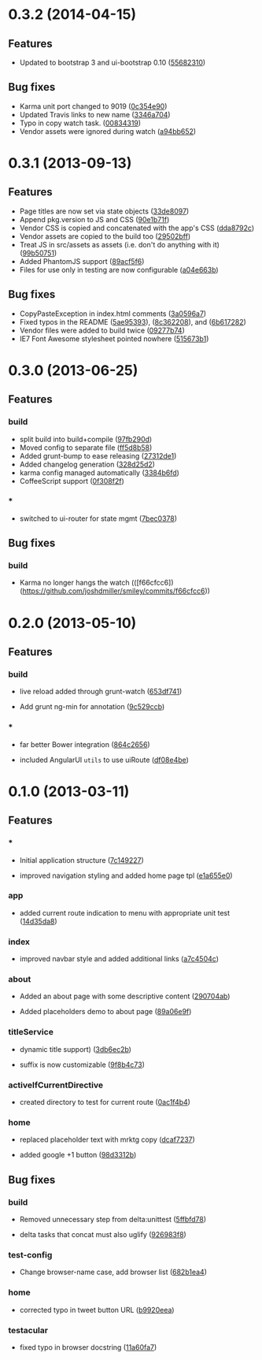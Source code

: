 # 0.3.2 (2014-04-15)

## Features

* Updated to bootstrap 3 and ui-bootstrap 0.10 ([55682310](git@github.com:ngbp/ngbp/commit/55682310))

## Bug fixes

* Karma unit port changed to 9019 ([0c354e90](git@github.com:ngbp/ngbp/commit/0c354e90))
* Updated Travis links to new name ([3346a704](git@github.com:ngbp/ngbp/commit/3346a704))
* Typo in copy watch task. ([00834319](git@github.com:ngbp/ngbp/commit/00834319))
* Vendor assets were ignored during watch ([a94bb652](git@github.com:ngbp/ngbp/commit/a94bb652))




# 0.3.1 (2013-09-13)

## Features

* Page titles are now set via state objects ([33de8097](git@github.com:joshdmiller/smiley/commit/33de8097))
* Append pkg.version to JS and CSS ([90e1b71f](git@github.com:joshdmiller/smiley/commit/90e1b71f))
* Vendor CSS is copied and concatenated with the app's CSS ([dda8792c](git@github.com:joshdmiller/smiley/commit/dda8792c))
* Vendor assets are copied to the build too ([29502bff](git@github.com:joshdmiller/smiley/commit/29502bff))
* Treat JS in src/assets as assets (i.e. don't do anything with it) ([99b50751](git@github.com:joshdmiller/smiley/commit/99b50751))
* Added PhantomJS support ([89acf5f6](git@github.com:joshdmiller/smiley/commit/89acf5f6))
* Files for use only in testing are now configurable ([a04e663b](git@github.com:joshdmiller/smiley/commit/a04e663b))

## Bug fixes

* CopyPasteException in index.html comments ([3a0596a7](git@github.com:joshdmiller/smiley/commit/3a0596a7))
* Fixed typos in the README ([5ae95393](git@github.com:joshdmiller/smiley/commit/5ae95393)), ([8c362208](git@github.com:joshdmiller/smiley/commit/8c362208)), and ([6b617282](git@github.com:joshdmiller/smiley/commit/6b617282))
* Vendor files were added to build twice ([09277b74](git@github.com:joshdmiller/smiley/commit/09277b74))
* IE7 Font Awesome stylesheet pointed nowhere ([515673b1](git@github.com:joshdmiller/smiley/commit/515673b1))

# 0.3.0 (2013-06-25)

## Features
### build

* split build into build+compile ([97fb290d](https://github.com/joshdmiller/smiley/commits/97fb290d))
* Moved config to separate file ([ff5d8b58](https://github.com/joshdmiller/smiley/commits/ff5d8b58))
* Added grunt-bump to ease releasing ([27312de1](https://github.com/joshdmiller/smiley/commits/27312de1))
* Added changelog generation ([328d25d2](https://github.com/joshdmiller/smiley/commits/328d25d2))
* karma config managed automatically ([3384b6fd](https://github.com/joshdmiller/smiley/commits/3384b6fd))
* CoffeeScript support ([0f308f2f](https://github.com/joshdmiller/smiley/commits/0f308f2f))

### *

* switched to ui-router for state mgmt ([7bec0378](https://github.com/joshdmiller/smiley/commits/7bec0378))

## Bug fixes
### build

* Karma no longer hangs the watch (([f66cfcc6])(https://github.com/joshdmiller/smiley/commits/f66cfcc6))



# 0.2.0 (2013-05-10)

## Features
### build

* live reload added through grunt-watch ([653df741](https://github.com/joshdmiller/smiley/commits/653df741))

* Add grunt ng-min for annotation ([9c529ccb](https://github.com/joshdmiller/smiley/commits/9c529ccb))

### *

* far better Bower integration ([864c2656](https://github.com/joshdmiller/smiley/commits/864c2656))

* included AngularUI `utils` to use uiRoute ([df08e4be](https://github.com/joshdmiller/smiley/commits/df08e4be))






# 0.1.0 (2013-03-11)

## Features
### *

* Initial application structure ([7c149227](https://github.com/joshdmiller/smiley/commits/7c149227))

* improved navigation styling and added home page tpl ([e1a655e0](https://github.com/joshdmiller/smiley/commits/e1a655e0))

### app

* added current route indication to menu with appropriate unit test ([14d35da8](https://github.com/joshdmiller/smiley/commits/14d35da8))

### index

* improved navbar style and added additional links ([a7c4504c](https://github.com/joshdmiller/smiley/commits/a7c4504c))

### about

* Added an about page with some descriptive content ([290704ab](https://github.com/joshdmiller/smiley/commits/290704ab))

* Added placeholders demo to about page ([89a06e9f](https://github.com/joshdmiller/smiley/commits/89a06e9f))

### titleService

* dynamic title support) ([3db6ec2b](https://github.com/joshdmiller/smiley/commits/3db6ec2b))

* suffix is now customizable ([9f8b4c73](https://github.com/joshdmiller/smiley/commits/9f8b4c73))

### activeIfCurrentDirective

* created directory to test for current route ([0ac1f4b4](https://github.com/joshdmiller/smiley/commits/0ac1f4b4))

### home

* replaced placeholder text with mrktg copy ([dcaf7237](https://github.com/joshdmiller/smiley/commits/dcaf7237))

* added google +1 button ([98d3312b](https://github.com/joshdmiller/smiley/commits/98d3312b))



## Bug fixes
### build

* Removed unnecessary step from delta:unittest ([5ffbfd78](https://github.com/joshdmiller/smiley/commits/5ffbfd78))

* delta tasks that concat must also uglify ([926983f8](https://github.com/joshdmiller/smiley/commits/926983f8))

### test-config

* Change browser-name case, add browser list ([682b1ea4](https://github.com/joshdmiller/smiley/commits/682b1ea4))

### home

* corrected typo in tweet button URL ([b9920eea](https://github.com/joshdmiller/smiley/commits/b9920eea))

### testacular

* fixed typo in browser docstring ([11a60fa7](https://github.com/joshdmiller/smiley/commits/11a60fa7))




